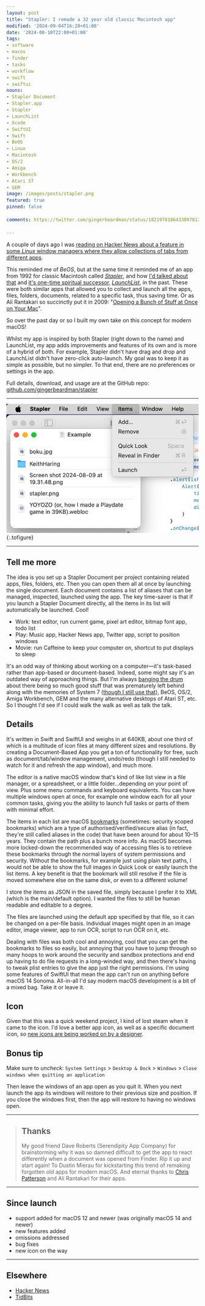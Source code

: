 ```yaml
---
layout: post
title: "Stapler: I remade a 32 year old classic Macintosh app"
modified: '2024-09-04T16:20+01:00'
date: '2024-08-10T22:00+01:00'
tags:
- software
- macos
- finder
- tasks
- workflow
- swift
- swiftui
nouns:
- Stapler Document
- Stapler.app
- Stapler
- LaunchList
- Xcode
- SwiftUI
- Swift
- BeOS
- Linux
- Macintosh
- OS/2
- Amiga
- Workbench
- Atari ST
- GEM
image: /images/posts/stapler.png
featured: true
pinned: false

comments: https://twitter.com/gingerbeardman/status/1821978186433097812

---
```


A couple of days ago I was [reading on Hacker News about a feature in some *Linux* window managers where they allow collections of tabs from different apps](https://news.ycombinator.com/item?id=41192547).

This reminded me of *BeOS*, but at the same time it reminded me of an app from 1992 for classic Macintosh called [*Stapler*](https://macintoshgarden.org/apps/stapler-11), and how [I'd talked about that](https://twitter.com/gingerbeardman/status/1590051288951443456) and [it's one-time spiritual successor](https://twitter.com/gingerbeardman/status/1596573654674034691), [*LaunchList*](http://hasseg.org/launchList/), in the past. These were both similar apps that allowed you to collect and launch all the apps, files, folders, documents, related to a specific task, thus saving time. Or as Ali Rantakari so succinctly put it in 2009: "[Opening a Bunch of Stuff at Once on Your Mac](http://hasseg.org/blog/post/249/launching-lots-of-stuff-at-once-on-your-mac/)".

So over the past day or so I built my own take on this concept for modern macOS!

Whilst my app is inspired by both Stapler (right down to the name) and LaunchList, my app adds improvements and features of its own and is more of a hybrid of both. For example, Stapler didn't have drag and drop and LaunchList didn't have zero-click auto-launch. My goal was to keep it as simple as possible, but no simpler. To that end, there are no preferences or settings in the app.

Full details, download, and usage are at the GitHub repo: [github.com/gingerbeardman/stapler](https://github.com/gingerbeardman/stapler)

----

![PNG](/images/posts/stapler.png "Stapler, for modern macOS (12.0 or newer)")
{:.tofigure}

----

## Tell me more

The idea is you set up a Stapler Document per project containing related apps, files, folders, etc. Then you can open them all at once by launching the single document. Each document contains a list of aliases that can be managed, inspected, launched using the app. The key time-saver is that if you launch a Stapler Document directly, all the items in its list will automatically be launched. Cool!

- Work: text editor, run current game, pixel art editor, bitmap font app, todo list
- Play: Music app, Hacker News app, Twitter app, script to position windows
- Movie: run Caffeine to keep your computer on, shortcut to put displays to sleep

It's an odd way of thinking about working on a computer—it's task-based rather than app-based or document-based. Indeed, some might say it's an outdated way of approaching things. But I'm always [banging the drum](https://www.youtube.com/playlist?list=PLfF-zlMNYMd_ZioGb0BKdqwWnx0wCDSgU) about there being so much good stuff that was prematurely left behind along with the memories of System 7 ([though I still use that](/2021/04/17/turning-an-ipad-pro-into-the-ultimate-classic-macintosh/)), BeOS, OS/2, Amiga Workbench, GEM and the many alternative desktops of Atari ST, etc. So I thought I'd see if I could walk the walk as well as talk the talk.

## Details

It's written in Swift and SwiftUI and weighs in at 640KB, about one third of which is a multitude of icon files at many different sizes and resolutions. By creating a Document-Based App you get a ton of functionality for free, such as document/tab/window management, undo/redo (though I still needed to watch for it and refresh the app window), and much more.

The editor is a native macOS window that's kind of like list view in a file manager, or a spreadsheet, or a little folder...depending on your point of view. Plus some menu commands and keyboard equivalents. You can have multiple windows open at once, for example one window each for all your common tasks, giving you the ability to launch full tasks or parts of them with minimal effort.

The items in each list are macOS [bookmarks](https://eclecticlight.co/2020/05/21/bookmarks-a-type-of-alias-their-access-and-use/) (sometimes: security scoped bookmarks) which are a type of authorised/verified/secure alias (in fact, they're still called aliases in the code) that have been around for about 10–15 years. They contain the path plus a bunch more info. As macOS becomes more locked-down the recommended way of accessing files is to retrieve these bookmarks through the normal layers of system permissions and security. Without the bookmarks, for example just using plain text paths, I would not be able to show the full images in Quick Look or easily launch the list items. A key benefit is that the bookmark will still resolve if the file is moved somewhere else on the same disk, or even to a different volume!

I store the items as JSON in the saved file, simply because I prefer it to XML (which is the main/default option). I wanted the files to still be human readable and editable to a degree.

The files are launched using the default app specified by that file, so it can be changed on a per-file basis. Individual images might open in an image editor, image viewer, app to run OCR, script to run OCR on it, etc.

Dealing with files was both cool and annoying, cool that you can get the bookmarks to files so easily, but annoying that you have to jump through so many hoops to work around the security and sandbox protections and end up having to do file requests in a long-winded way, and then there's having to tweak plist entries to give the app just the right permissions. I'm using some features of SwiftUI that mean the app can't run on anything before macOS 14 Sonoma. All-in-all I'd say modern macOS development is a bit of a mixed bag. Take it or leave it.

## Icon

Given that this was a quick weekend project, I kind of lost steam when it came to the icon. I'd love a better app icon, as well as a specific document icon, so [new icons are being worked on by a designer](https://github.com/gingerbeardman/stapler/discussions/24).

## Bonus tip

Make sure to *uncheck*: `System Settings` > `Desktop & Dock` > `Windows` > `Close windows when quitting an application`

Then leave the windows of an app open as you quit it. When you next launch the app its windows will restore to their previous size and position. If you close the windows first, then the app will restore to having no windows open.

----

> ## Thanks
> 
> My good friend Dave Roberts (Serendipity App Company) for brainstorming why it was so damned difficult to get the app to react differently when a document was opened from Finder. Rip it up and start again! To Dustin Mierau for kickstarting this trend of remaking forgotten old apps for modern macOS. And eternal thanks to [Chris Patterson](https://twitter.com/chrispatterson/status/1822396663425532259) and Ali Rantakari for their apps.

----

## Since launch

- support added for macOS 12 and newer (was originally macOS 14 and newer)
- new features added
- omissions addressed
- bug fixes
- new icon on the way

----

## Elsewhere

- [Hacker News](https://news.ycombinator.com/item?id=41212193)
- [TidBits](https://tidbits.com/2024/09/02/appbits-stapler-opens-multiple-apps-documents-and-folders/)